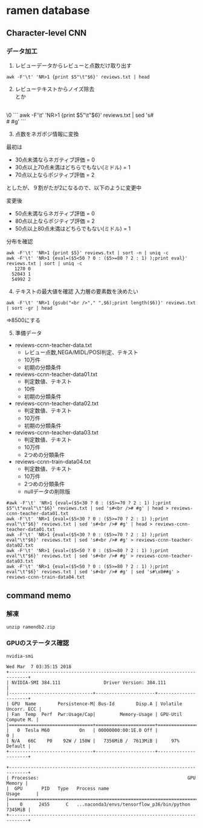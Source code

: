 # ramen database


## Character-level CNN

### データ加工

1. レビューデータからレビューと点数だけ取り出す
```
awk -F'\t' 'NR>1 {print $5"\t"$6}' reviews.txt | head
```
2. レビューテキストからノイズ除去 <br />とか
<br />
\0
```
awk -F'\t' 'NR>1 {print $5"\t"$6}' reviews.txt | sed 's#<br /># #g'
```

3. 点数をネガポジ情報に変換

最初は
 - 30点未満ならネガティブ評価 = 0
 - 30点以上70点未満はどちらでもない(ミドル) = 1
 - 70点以上ならポジティブ評価 = 2
 
としたが、９割がたが2になるので、以下のように変更中

変更後
 - 50点未満ならネガティブ評価 = 0
 - 80点以上ならポジティブ評価 = 2
 - 50点以上80点未満はどちらでもない(ミドル) = 1

分布を確認
```
awk -F'\t' 'NR>1 {print $5}' reviews.txt | sort -n | uniq -c
awk -F'\t' 'NR>1 {eval=($5<50 ? 0 : ($5>=80 ? 2 : 1) );print eval}' reviews.txt | sort | uniq -c
   1270 0
  52043 1
  54992 2

```


4. テキストの最大値を確認
  入力層の要素数を決めたい
```
awk -F'\t' 'NR>1 {gsub("<br />"," ",$6);print length($6)}' reviews.txt | sort -gr | head
```
=>8500にする



5. 準備データ
- reviews-ccnn-teacher-data.txt
    - レビュー点数,NEGA/MIDL/POSI判定、テキスト
    - 10万件
    - 初期の分類条件
- reviews-ccnn-teacher-data01.txt
    - 判定数値、テキスト
    - 10件
    - 初期の分類条件
- reviews-ccnn-teacher-data02.txt
    - 判定数値、テキスト
    - 10万件
    - 初期の分類条件
- reviews-ccnn-teacher-data03.txt
    - 判定数値、テキスト
    - 10万件
    - 2つめの分類条件
- reviews-ccnn-train-data04.txt
    - 判定数値、テキスト
    - 10万件
    - 2つめの分類条件
    - nullデータの削除版

```
#awk -F'\t' 'NR>1 {eval=($5<30 ? 0 : ($5>=70 ? 2 : 1) );print $5"\t"eval"\t"$6}' reviews.txt | sed 's#<br /># #g' | head > reviews-ccnn-teacher-data01.txt
awk -F'\t' 'NR>1 {eval=($5<30 ? 0 : ($5>=70 ? 2 : 1) );print eval"\t"$6}' reviews.txt | sed 's#<br /># #g' | head > reviews-ccnn-teacher-data01.txt
awk -F'\t' 'NR>1 {eval=($5<30 ? 0 : ($5>=70 ? 2 : 1) );print eval"\t"$6}' reviews.txt | sed 's#<br /># #g' > reviews-ccnn-teacher-data02.txt
awk -F'\t' 'NR>1 {eval=($5<50 ? 0 : ($5>=80 ? 2 : 1) );print eval"\t"$6}' reviews.txt | sed 's#<br /># #g' > reviews-ccnn-teacher-data03.txt
awk -F'\t' 'NR>1 {eval=($5<50 ? 0 : ($5>=80 ? 2 : 1) );print eval"\t"$6}' reviews.txt | sed 's#<br /># #g' | sed 's#\x0##g' > reviews-ccnn-train-data04.txt
```


## command memo
### 解凍
```
unzip ramendb2.zip
```

### GPUのステータス確認
```
nvidia-smi
```
```
Wed Mar  7 03:35:15 2018
+-----------------------------------------------------------------------------+
| NVIDIA-SMI 384.111                Driver Version: 384.111                   |
|-------------------------------+----------------------+----------------------+
| GPU  Name        Persistence-M| Bus-Id        Disp.A | Volatile Uncorr. ECC |
| Fan  Temp  Perf  Pwr:Usage/Cap|         Memory-Usage | GPU-Util  Compute M. |
|===============================+======================+======================|
|   0  Tesla M60           On   | 00000000:00:1E.0 Off |                    0 |
| N/A   66C    P0    92W / 150W |   7356MiB /  7613MiB |     97%      Default |
+-------------------------------+----------------------+----------------------+

+-----------------------------------------------------------------------------+
| Processes:                                                       GPU Memory |
|  GPU       PID   Type   Process name                             Usage      |
|=============================================================================|
|    0      2455      C   ...naconda3/envs/tensorflow_p36/bin/python  7345MiB |
+-----------------------------------------------------------------------------+
```


